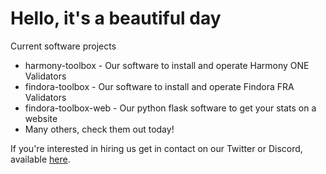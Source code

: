 # Hello, it's a beautiful day

Current software projects
- harmony-toolbox - Our software to install and operate Harmony ONE Validators
- findora-toolbox - Our software to install and operate Findora FRA Validators
- findora-toolbox-web - Our python flask software to get your stats on a website
- Many others, check them out today!

If you're interested in hiring us get in contact on our Twitter or Discord, available [here](https://easynode.pro/links).
